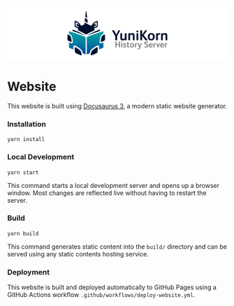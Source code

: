<div align="center">
    <img src="./static/img/github-banner.svg" alt="Unicorn History Server">
</div>

# Website

This website is built using [Docusaurus 3](https://docusaurus.io/), a modern static website generator.

### Installation

```shell
yarn install
```

### Local Development

```shell
yarn start
```

This command starts a local development server and opens up a browser window. Most changes are reflected live without having to restart the
server.

### Build

```shell
yarn build
```

This command generates static content into the `build/` directory and can be served using any static contents hosting service.

### Deployment

This website is built and deployed automatically to GitHub Pages using a GitHub Actions workflow `.github/workflows/deploy-website.yml`.

